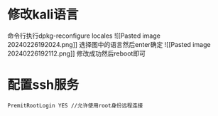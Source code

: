 # 修改kali语言

命令行执行dpkg-reconfigure locales
![[Pasted image 20240226192024.png]]
选择图中的语言然后enter确定
![[Pasted image 20240226192112.png]]
修改成功然后reboot即可


# 配置ssh服务
```
PremitRootLogin YES //允许使用root身份远程连接
```